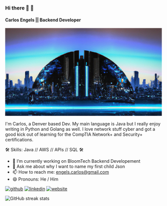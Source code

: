 ### Hi there 👋	:robot:
#### Carlos Engels || Backend Developer
![Backend Developer](https://github.com/carlosengels/carlosengels/blob/main/background_landscape.png)

I'm Carlos, a Denver based Dev. My main language is Java but I really enjoy writing in Python and Golang as well. I love network stuff cyber and got a good kick out of learning for the CompTIA Network+ and Security+ certifications.

:hammer_and_wrench: Skills: Java // AWS // APIs // SQL :hammer_and_wrench:

- 🔭 I’m currently working on BloomTech Backend Developement 
- 💬 Ask me about why I want to name my first child Json 
- 📫 How to reach me: engels.carlos@gmail.com 
- 😄 Pronouns: He / Him 


[<img src='https://cdn.jsdelivr.net/npm/simple-icons@3.0.1/icons/github.svg' alt='github' height='40'>](https://github.com/carlosengels)  [<img src='https://cdn.jsdelivr.net/npm/simple-icons@3.0.1/icons/linkedin.svg' alt='linkedin' height='40'>](https://www.linkedin.com/in/https://www.linkedin.com/in/carlos-engels-backend-developement//)  [<img src='https://cdn.jsdelivr.net/npm/simple-icons@3.0.1/icons/icloud.svg' alt='website' height='40'>](carlosengels.com)  

![GitHub streak stats](https://streak-stats.demolab.com/?user=carlosengels)  

